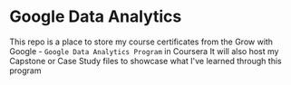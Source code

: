 # Google Data Analytics
This repo is a place to store my course certificates from the Grow with Google - `Google Data Analytics Program` in Coursera
It will also host my Capstone or Case Study files to showcase what I've learned through this program